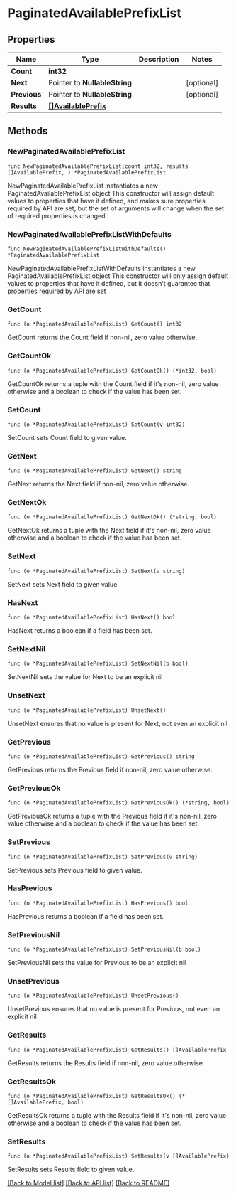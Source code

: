 # PaginatedAvailablePrefixList

## Properties

Name | Type | Description | Notes
------------ | ------------- | ------------- | -------------
**Count** | **int32** |  | 
**Next** | Pointer to **NullableString** |  | [optional] 
**Previous** | Pointer to **NullableString** |  | [optional] 
**Results** | [**[]AvailablePrefix**](AvailablePrefix.md) |  | 

## Methods

### NewPaginatedAvailablePrefixList

`func NewPaginatedAvailablePrefixList(count int32, results []AvailablePrefix, ) *PaginatedAvailablePrefixList`

NewPaginatedAvailablePrefixList instantiates a new PaginatedAvailablePrefixList object
This constructor will assign default values to properties that have it defined,
and makes sure properties required by API are set, but the set of arguments
will change when the set of required properties is changed

### NewPaginatedAvailablePrefixListWithDefaults

`func NewPaginatedAvailablePrefixListWithDefaults() *PaginatedAvailablePrefixList`

NewPaginatedAvailablePrefixListWithDefaults instantiates a new PaginatedAvailablePrefixList object
This constructor will only assign default values to properties that have it defined,
but it doesn't guarantee that properties required by API are set

### GetCount

`func (o *PaginatedAvailablePrefixList) GetCount() int32`

GetCount returns the Count field if non-nil, zero value otherwise.

### GetCountOk

`func (o *PaginatedAvailablePrefixList) GetCountOk() (*int32, bool)`

GetCountOk returns a tuple with the Count field if it's non-nil, zero value otherwise
and a boolean to check if the value has been set.

### SetCount

`func (o *PaginatedAvailablePrefixList) SetCount(v int32)`

SetCount sets Count field to given value.


### GetNext

`func (o *PaginatedAvailablePrefixList) GetNext() string`

GetNext returns the Next field if non-nil, zero value otherwise.

### GetNextOk

`func (o *PaginatedAvailablePrefixList) GetNextOk() (*string, bool)`

GetNextOk returns a tuple with the Next field if it's non-nil, zero value otherwise
and a boolean to check if the value has been set.

### SetNext

`func (o *PaginatedAvailablePrefixList) SetNext(v string)`

SetNext sets Next field to given value.

### HasNext

`func (o *PaginatedAvailablePrefixList) HasNext() bool`

HasNext returns a boolean if a field has been set.

### SetNextNil

`func (o *PaginatedAvailablePrefixList) SetNextNil(b bool)`

 SetNextNil sets the value for Next to be an explicit nil

### UnsetNext
`func (o *PaginatedAvailablePrefixList) UnsetNext()`

UnsetNext ensures that no value is present for Next, not even an explicit nil
### GetPrevious

`func (o *PaginatedAvailablePrefixList) GetPrevious() string`

GetPrevious returns the Previous field if non-nil, zero value otherwise.

### GetPreviousOk

`func (o *PaginatedAvailablePrefixList) GetPreviousOk() (*string, bool)`

GetPreviousOk returns a tuple with the Previous field if it's non-nil, zero value otherwise
and a boolean to check if the value has been set.

### SetPrevious

`func (o *PaginatedAvailablePrefixList) SetPrevious(v string)`

SetPrevious sets Previous field to given value.

### HasPrevious

`func (o *PaginatedAvailablePrefixList) HasPrevious() bool`

HasPrevious returns a boolean if a field has been set.

### SetPreviousNil

`func (o *PaginatedAvailablePrefixList) SetPreviousNil(b bool)`

 SetPreviousNil sets the value for Previous to be an explicit nil

### UnsetPrevious
`func (o *PaginatedAvailablePrefixList) UnsetPrevious()`

UnsetPrevious ensures that no value is present for Previous, not even an explicit nil
### GetResults

`func (o *PaginatedAvailablePrefixList) GetResults() []AvailablePrefix`

GetResults returns the Results field if non-nil, zero value otherwise.

### GetResultsOk

`func (o *PaginatedAvailablePrefixList) GetResultsOk() (*[]AvailablePrefix, bool)`

GetResultsOk returns a tuple with the Results field if it's non-nil, zero value otherwise
and a boolean to check if the value has been set.

### SetResults

`func (o *PaginatedAvailablePrefixList) SetResults(v []AvailablePrefix)`

SetResults sets Results field to given value.



[[Back to Model list]](../README.md#documentation-for-models) [[Back to API list]](../README.md#documentation-for-api-endpoints) [[Back to README]](../README.md)


